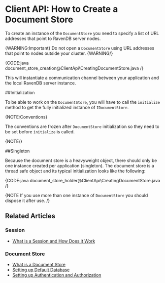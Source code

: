# Client API: How to Create a Document Store

To create an instance of the `DocumentStore` you need to specify a list of URL addresses that point to RavenDB server nodes.

{WARNING:Important}
Do not open a `DocumentStore` using URL addresses that point to nodes outside your cluster.
{WARNING/}

{CODE:java document_store_creation@ClientApi\CreatingDocumentStore.java /}

This will instantiate a communication channel between your application and the local RavenDB server instance.

##Initialization

To be able to work on the `DocumentStore`, you will have to call the `initialize` method to get the fully initialized instance of `IDocumentStore`.

{NOTE:Conventions}

The conventions are frozen after `DocumentStore` initialization so they need to be set before `initialize` is called.

{NOTE/}

##Singleton

Because the document store is a heavyweight object, there should only be one instance created per application (singleton). The document store is a thread safe object and its typical
initialization looks like the following:

{CODE:java document_store_holder@ClientApi\CreatingDocumentStore.java /}

{NOTE If you use more than one instance of `DocumentStore` you should dispose it after use. /}

## Related Articles

### Session

- [What is a Session and How Does it Work](../client-api/session/what-is-a-session-and-how-does-it-work)

### Document Store

- [What is a Document Store](../client-api/what-is-a-document-store)
- [Setting up Default Database](../client-api/setting-up-default-database)
- [Setting up Authentication and Authorization](../client-api/setting-up-authentication-and-authorization)
